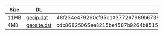 |    Size   |     DL  | sha512sum |
|  ---  |  ---  |  ---  |
| 11MB | [geoip.dat](https://cdn.jsdelivr.net/gh/googleians/Rules@main/geoip.dat) | 48f234e479260cf95c13377267989b67390d19dc5b5cefd8432e8998e51b7bdec351018e9ef71249e52846a12ce458f64c3cb068cfe1164d48c3748e4c5dc3c2 |
| 4MB | [geosite.dat](https://cdn.jsdelivr.net/gh/googleians/Rules@main/geosite.dat) | cdb86825065ee8215be4587b9264b8515ee8b7b78743e30fe3481ee0cafb7c8bc6ab832060f16c8a3d98be613ef42cf2d7f841142482608857086f7e824f2dde |
